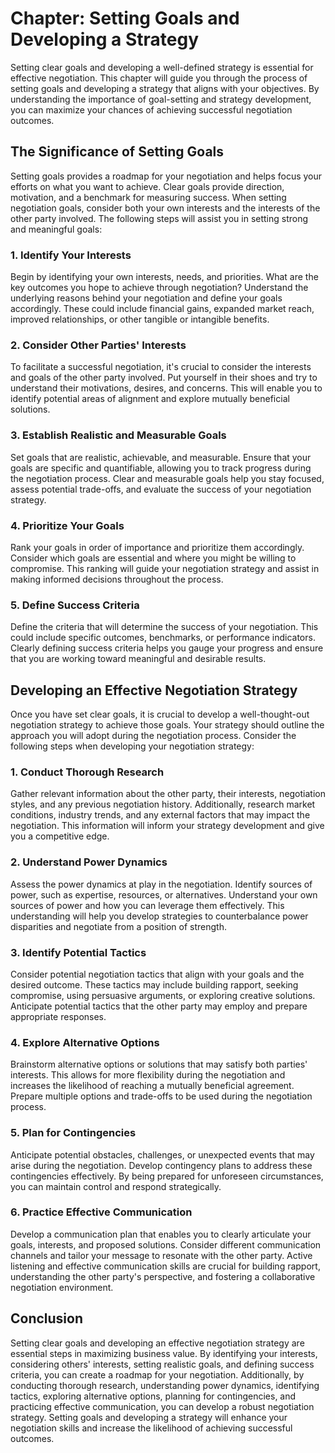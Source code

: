 Chapter: Setting Goals and Developing a Strategy
================================================

Setting clear goals and developing a well-defined strategy is essential for effective negotiation. This chapter will guide you through the process of setting goals and developing a strategy that aligns with your objectives. By understanding the importance of goal-setting and strategy development, you can maximize your chances of achieving successful negotiation outcomes.

The Significance of Setting Goals
---------------------------------

Setting goals provides a roadmap for your negotiation and helps focus your efforts on what you want to achieve. Clear goals provide direction, motivation, and a benchmark for measuring success. When setting negotiation goals, consider both your own interests and the interests of the other party involved. The following steps will assist you in setting strong and meaningful goals:

### 1. **Identify Your Interests**

Begin by identifying your own interests, needs, and priorities. What are the key outcomes you hope to achieve through negotiation? Understand the underlying reasons behind your negotiation and define your goals accordingly. These could include financial gains, expanded market reach, improved relationships, or other tangible or intangible benefits.

### 2. **Consider Other Parties' Interests**

To facilitate a successful negotiation, it's crucial to consider the interests and goals of the other party involved. Put yourself in their shoes and try to understand their motivations, desires, and concerns. This will enable you to identify potential areas of alignment and explore mutually beneficial solutions.

### 3. **Establish Realistic and Measurable Goals**

Set goals that are realistic, achievable, and measurable. Ensure that your goals are specific and quantifiable, allowing you to track progress during the negotiation process. Clear and measurable goals help you stay focused, assess potential trade-offs, and evaluate the success of your negotiation strategy.

### 4. **Prioritize Your Goals**

Rank your goals in order of importance and prioritize them accordingly. Consider which goals are essential and where you might be willing to compromise. This ranking will guide your negotiation strategy and assist in making informed decisions throughout the process.

### 5. **Define Success Criteria**

Define the criteria that will determine the success of your negotiation. This could include specific outcomes, benchmarks, or performance indicators. Clearly defining success criteria helps you gauge your progress and ensure that you are working toward meaningful and desirable results.

Developing an Effective Negotiation Strategy
--------------------------------------------

Once you have set clear goals, it is crucial to develop a well-thought-out negotiation strategy to achieve those goals. Your strategy should outline the approach you will adopt during the negotiation process. Consider the following steps when developing your negotiation strategy:

### 1. **Conduct Thorough Research**

Gather relevant information about the other party, their interests, negotiation styles, and any previous negotiation history. Additionally, research market conditions, industry trends, and any external factors that may impact the negotiation. This information will inform your strategy development and give you a competitive edge.

### 2. **Understand Power Dynamics**

Assess the power dynamics at play in the negotiation. Identify sources of power, such as expertise, resources, or alternatives. Understand your own sources of power and how you can leverage them effectively. This understanding will help you develop strategies to counterbalance power disparities and negotiate from a position of strength.

### 3. **Identify Potential Tactics**

Consider potential negotiation tactics that align with your goals and the desired outcome. These tactics may include building rapport, seeking compromise, using persuasive arguments, or exploring creative solutions. Anticipate potential tactics that the other party may employ and prepare appropriate responses.

### 4. **Explore Alternative Options**

Brainstorm alternative options or solutions that may satisfy both parties' interests. This allows for more flexibility during the negotiation and increases the likelihood of reaching a mutually beneficial agreement. Prepare multiple options and trade-offs to be used during the negotiation process.

### 5. **Plan for Contingencies**

Anticipate potential obstacles, challenges, or unexpected events that may arise during the negotiation. Develop contingency plans to address these contingencies effectively. By being prepared for unforeseen circumstances, you can maintain control and respond strategically.

### 6. **Practice Effective Communication**

Develop a communication plan that enables you to clearly articulate your goals, interests, and proposed solutions. Consider different communication channels and tailor your message to resonate with the other party. Active listening and effective communication skills are crucial for building rapport, understanding the other party's perspective, and fostering a collaborative negotiation environment.

Conclusion
----------

Setting clear goals and developing an effective negotiation strategy are essential steps in maximizing business value. By identifying your interests, considering others' interests, setting realistic goals, and defining success criteria, you can create a roadmap for your negotiation. Additionally, by conducting thorough research, understanding power dynamics, identifying tactics, exploring alternative options, planning for contingencies, and practicing effective communication, you can develop a robust negotiation strategy. Setting goals and developing a strategy will enhance your negotiation skills and increase the likelihood of achieving successful outcomes.
